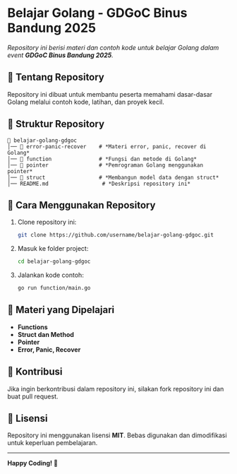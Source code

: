 # Belajar Golang - GDGoC Binus Bandung 2025

_Repository ini berisi materi dan contoh kode untuk belajar Golang dalam event **GDGoC Binus Bandung 2025**._

## 📌 Tentang Repository
Repository ini dibuat untuk membantu peserta memahami dasar-dasar Golang melalui contoh kode, latihan, dan proyek kecil.

## 📂 Struktur Repository
```
📁 belajar-golang-gdgoc
│── 📁 error-panic-recover    # *Materi error, panic, recover di Golang*
│── 📁 function               # *Fungsi dan metode di Golang*
│── 📁 pointer                # *Pemrograman Golang menggunakan pointer*
│── 📁 struct                 # *Membangun model data dengan struct*
│── README.md                 # *Deskripsi repository ini*
```

## 🚀 Cara Menggunakan Repository
1. Clone repository ini:
   ```sh
   git clone https://github.com/username/belajar-golang-gdgoc.git
   ```
2. Masuk ke folder project:
   ```sh
   cd belajar-golang-gdgoc
   ```
3. Jalankan kode contoh:
   ```sh
   go run function/main.go
   ```

## 🎯 Materi yang Dipelajari
- **Functions**
- **Struct dan Method**
- **Pointer**
- **Error, Panic, Recover**

## 📢 Kontribusi
Jika ingin berkontribusi dalam repository ini, silakan fork repository ini dan buat pull request.

## 📄 Lisensi
Repository ini menggunakan lisensi **MIT**. Bebas digunakan dan dimodifikasi untuk keperluan pembelajaran.

---

**Happy Coding! 🚀**